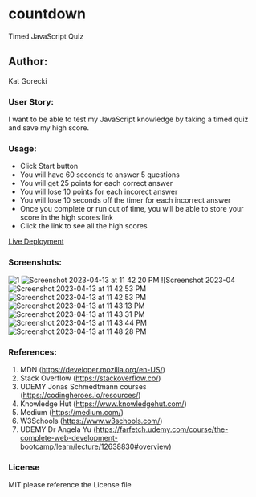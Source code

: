# countdown

Timed JavaScript Quiz

## Author:

Kat Gorecki

### User Story:

I want to be able to test my JavaScript knowledge by taking a timed quiz and save my high score.

### Usage:

- Click Start button
- You will have 60 seconds to answer 5 questions
- You will get 25 points for each correct answer
- You will lose 10 points for each incorect answer
- You will lose 10 seconds off the timer for each incorrect answer
- Once you complete or run out of time, you will be able to store your score in the high scores link
- Click the link to see all the high scores

[Live Deployment](https://slayonce.github.io/my-boo-my-boo-my-boolean/)

### Screenshots:
![1](https://user-images.githubusercontent.com/127693250/231938093-952204b8-d115-41cc-908a-f0a18df78d09.png)
![Screenshot 2023-04-13 at 11 42 20 PM](https://user-images.githubusercontent.com/127693250/231938107-91cdd8a1-e77a-4c5a-bff4-d3b7d8851b12.png)
![Screenshot 2023-04![Screenshot 2023-04-13 at 11 42 53 PM](https://user-images.githubusercontent.com/127693250/231938177-5617da3e-aa3e-4233-884e-4e99f0573374.png)
![Screenshot 2023-04-13 at 11 42 53 PM](https://user-images.githubusercontent.com/127693250/231938236-7c5a6d64-9102-45b6-973f-b59d8751eb57.png)
![Screenshot 2023-04-13 at 11 43 13 PM](https://user-images.githubusercontent.com/127693250/231938282-48479e2d-268e-4430-9a7b-b78bee6ce396.png)
![Screenshot 2023-04-13 at 11 43 31 PM](https://user-images.githubusercontent.com/127693250/231938332-3f11eba0-6bc8-4414-8a5f-41258fb235d6.png)
![Screenshot 2023-04-13 at 11 43 44 PM](https://user-images.githubusercontent.com/127693250/231938342-1733f070-679a-4c47-931b-cdfe3405a066.png)
![Screenshot 2023-04-13 at 11 48 28 PM](https://user-images.githubusercontent.com/127693250/231938364-eb498b36-ef02-480e-937d-9c65ea26370c.png)

### References:

1. MDN (https://developer.mozilla.org/en-US/)
2. Stack Overflow (https://stackoverflow.co/)
3. UDEMY Jonas Schmedtmann courses (https://codingheroes.io/resources/)
4. Knowledge Hut (https://www.knowledgehut.com/)
5. Medium (https://medium.com/)
6. W3Schools (https://www.w3schools.com/)
7. UDEMY Dr Angela Yu (https://farfetch.udemy.com/course/the-complete-web-development-bootcamp/learn/lecture/12638830#overview)

### License

MIT please reference the License file
